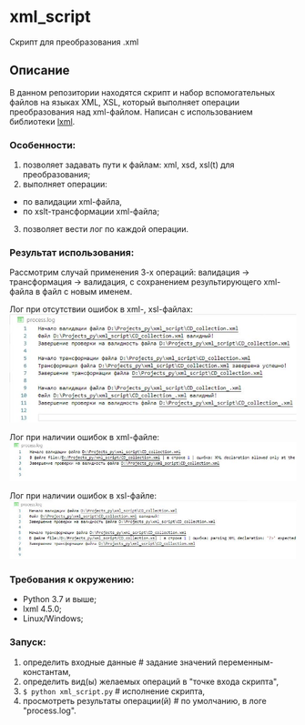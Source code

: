 # xml_script
Скрипт для преобразования .xml

## Описание

В данном репозитории находятся скрипт и набор вспомогательных файлов на языках XML, XSL, 
который выполняет операции преобразования над xml-файлом. 
Написан с использованием библиотеки [lxml](https://github.com/lxml/lxml).

### Особенности:

1. позволяет задавать пути к файлам: xml, xsd, xsl(t) для преобразования;
2. выполняет операции:
 * по валидации xml-файла,
 * по xslt-трансформации xml-файла;
3. позволяет вести лог по каждой операции.

### Результат использования:
  
  Рассмотрим случай применения 3-х операций: валидация -> трансформация -> валидация,
  с сохранением результирующего xml-файла в файл с новым именем.
  
  Лог при отсутствии ошибок в xml-, xsl-файлах:
  ![f](https://github.com/Padking/xml_script/blob/master/screenshots/no_error.JPG)
  
  Лог при наличии ошибок в xml-файле:
  ![s](https://github.com/Padking/xml_script/blob/master/screenshots/xml_error.JPG)
  
  Лог при наличии ошибок в xsl-файле:
  ![t](https://github.com/Padking/xml_script/blob/master/screenshots/xsl_error.JPG)
    
### Требования к окружению:

* Python 3.7 и выше;
* lxml 4.5.0;
* Linux/Windows;

### Запуск:

1. определить входные данные # задание значений переменным-константам,
2. определить вид(ы) желаемых операций в "точке входа скрипта",
3. `$ python xml_script.py` # исполнение скрипта,
4. просмотреть результаты операции(й) # по умолчанию, в логе "process.log".
